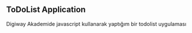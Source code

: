 **ToDoList Application**
---
Digiway Akademide javascript kullanarak yaptığım bir todolist uygulaması
